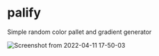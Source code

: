 # palify
Simple random color pallet and gradient generator

![Screenshot from 2022-04-11 17-50-03](https://user-images.githubusercontent.com/63910744/165510915-84026cc0-503f-48bf-92b3-5294139794ff.png)
